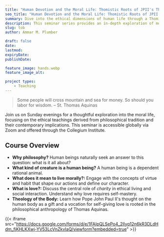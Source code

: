 ```yaml
---
title: "Human Devotion and the Moral Life: Thomistic Roots of JPII's Theology of the Body"
seo_title: "Human Devotion and the Moral Life: Thomistic Roots of JPII's Theology of the Body"
summary: Dive into the ethical dimensions of human life through a Thomistic lens in this free seminar series hosted by the Collegium Institute.
description: This seminar series provides an in-depth exploration of moral philosophy and its application in understanding the dignity and vocation of the human person.
slug: tob
author: Ammar M. Plumber

draft: false
date: 
lastmod: 
expiryDate: 
publishDate: 

feature_image: hands.webp
feature_image_alt: 

project types: 
    - Teaching
---
```


> Some people will cross mountain and sea for money. So should you labor for wisdom. 
> – St. Thomas Aquinas

Join us on Sunday evenings for a thoughtful exploration into the moral life, focusing on the ethical teachings derived from philosophical tradition and their contemporary implications. This seminar is accessible globally via Zoom and offered through the Collegium Institute.

## Course Overview

- **Why philosophy?** Human beings naturally seek an answer to this question: what is it all about?
- **What kind of creature is a human being?** A human being is a dependent rational animal.
- **What does it mean to live morally?:** Engage with the concepts of virtue and habit that shape our actions and define our character.
- **What is love?:** Discuss the central role of *charity* in ethical living and social interaction. Understand why love requires self-mastery.
- **Theology of the Body:** Learn how Pope John Paul II's thought on the human body as a gift and a vocation for self-giving love is rooted in the philosophical anthropology of Thomas Aquinas.

{{< iframe src="https://docs.google.com/forms/d/e/1FAIpQLSePo4_2lIyq12n6kR3DLdHdm_fjKHLKXwj-YV53LcVnZkvIaQ/viewform?embedded=true" >}}
